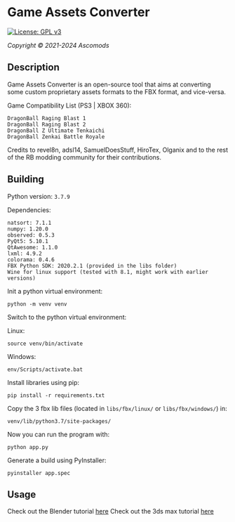 # Game Assets Converter

[![License: GPL v3](https://img.shields.io/badge/License-GPLv3-blue.svg)](https://www.gnu.org/licenses/gpl-3.0)

*Copyright © 2021-2024 Ascomods*

## Description

Game Assets Converter is an open-source tool that aims at converting
some custom proprietary assets formats to the FBX format, and vice-versa.

Game Compatibility List (PS3 | XBOX 360):
```
DragonBall Raging Blast 1
DragonBall Raging Blast 2
DragonBall Z Ultimate Tenkaichi
DragonBall Zenkai Battle Royale
```

Credits to revel8n, adsl14, SamuelDoesStuff, HiroTex, Olganix and to the rest of the RB modding community for their contributions.

## Building

Python version: `3.7.9`

Dependencies:
```
natsort: 7.1.1
numpy: 1.20.0
observed: 0.5.3
PyQt5: 5.10.1
QtAwesome: 1.1.0
lxml: 4.9.2
colorama: 0.4.6
FBX Python SDK: 2020.2.1 (provided in the libs folder)
Wine for linux support (tested with 8.1, might work with earlier versions)
```

Init a python virtual environment:
```
python -m venv venv
```

Switch to the python virtual environment:

Linux:
```
source venv/bin/activate
```
Windows:
```
env/Scripts/activate.bat
```

Install libraries using pip:
```
pip install -r requirements.txt
```

Copy the 3 fbx lib files (located in `libs/fbx/linux/` or `libs/fbx/windows/`) in:
```
venv/lib/python3.7/site-packages/
```

Now you can run the program with:
```
python app.py
```

Generate a build using PyInstaller:
```
pyinstaller app.spec
```

## Usage

Check out the Blender tutorial [here](https://www.youtube.com/watch?v=pRkBQ4UaKCI)
Check out the 3ds max tutorial [here](https://www.youtube.com/watch?v=HiU3i0ZZn2I&list=PL1zfdnvxzp12kg2b_ubdOqmoTyLLE3gcY)